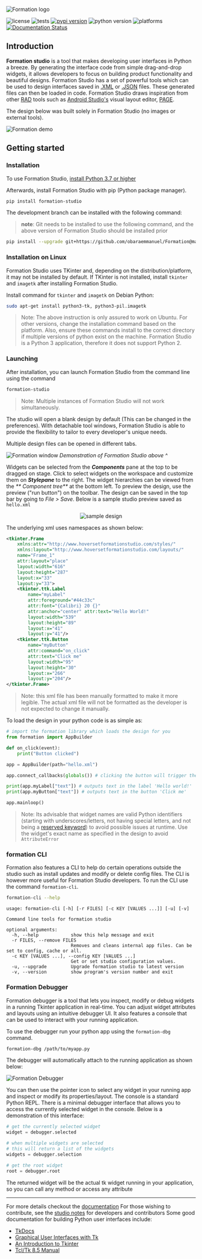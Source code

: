 ![Formation logo](https://raw.githubusercontent.com/obaraemmanuel/Formation/master/docs/_static/logo.png)

![license](https://img.shields.io/github/license/ObaraEmmanuel/Formation)
![tests](https://github.com/ObaraEmmanuel/Formation/workflows/build/badge.svg)
[![pypi version](https://img.shields.io/pypi/v/formation-studio.svg)](https://pypi.org/project/formation-studio/)
![python version](https://img.shields.io/badge/python-3.7+-blue.svg)
![platforms](https://img.shields.io/badge/Platforms-Linux%20|%20Windows%20|%20Mac%20-purple.svg)
[![Documentation Status](https://readthedocs.org/projects/formation-studio/badge/?version=latest)](https://formation-studio.readthedocs.io/en/latest/?badge=latest)
## Introduction

**Formation studio** is a tool that makes developing user interfaces in Python a breeze. By generating the interface code from simple drag-and-drop widgets, it allows developers to focus
on building product functionality and beautiful designs. Formation Studio has a set of powerful tools which can be used to design interfaces saved in
[.XML](https://en.wikipedia.org/wiki/XML) or [.JSON](https://en.wikipedia.org/wiki/JSON) files. These generated files can then be loaded in code. Formation Studio draws inspiration from other
[RAD](https://en.wikipedia.org/wiki/Rapid_application_development) tools such as
[Android Studio's](https://developer.android.com/studio) visual layout editor,
[PAGE](http://page.sourceforge.net). 

The design below was built solely in Formation Studio (no images or external tools).

![Formation demo](https://raw.githubusercontent.com/obaraemmanuel/Formation/master/docs/_static/canvas-full-demo.png)

## Getting started

### Installation

To use Formation Studio, [install Python 3.7 or higher](https://www.python.org/downloads/)

Afterwards, install Formation Studio with pip (Python package manager).

```bash
pip install formation-studio
```

The development branch can be installed with the following command:
> **note**: Git needs to be installed to use the following command, and the above version of Formation Studio should be installed prior

```bash
pip install --upgrade git+https://github.com/obaraemmanuel/Formation@master
```

### Installation on Linux

Formation Studio uses TKinter and, depending on the distribution/platform, it may not be installed by default. If TKinter is not installed, install `tkinter` and `imagetk` after installing Formation Studio.

Install command for `tkinter` and `imagetk` on Debian Python:

```bash
sudo apt-get install python3-tk, python3-pil.imagetk
```

> Note: The above instruction is only assured to work on Ubuntu. For
> other versions, change the installation command based on the platform. Also, ensure these commands install to the correct directory if multiple versions of python exist on the machine. Formation Studio is a Python 3 application, therefore it does not support Python 2.

### Launching

After installation, you can launch Formation Studio from the command line using the command

```bash
formation-studio
```

> Note: Multiple instances of Formation Studio will not work simultaneously.

The studio will open a blank design by default (This can be changed in the preferences). With detachable tool windows, Formation Studio is able to provide the flexibility to tailor to every developer's unique needs.

Multiple design files can be opened in different tabs.

![Formation window](https://raw.githubusercontent.com/obaraemmanuel/Formation/master/docs/_static/showcase.png)
*Demonstration of Formation Studio above ^*

Widgets can be selected from the _**Components**_ pane at the top to be dragged on stage. Click to select widgets
on the workspace and customize them on _**Stylepane**_ to the right. The widget hierarchies can be viewed from the _**
Component tree**_ at the bottom left. To preview the design, use the preview ("run button") on the toolbar. The design can be saved in the top bar by going to _File > Save_. Below is a sample studio preview saved
as `hello.xml`

<p align="center">
    <img alt="sample design" src="https://raw.githubusercontent.com/obaraemmanuel/Formation/master/docs/_static/hello.png"/>
</p>

The underlying xml uses namespaces as shown below:

```xml
<tkinter.Frame 
    xmlns:attr="http://www.hoversetformationstudio.com/styles/" 
    xmlns:layout="http://www.hoversetformationstudio.com/layouts/" 
    name="Frame_1" 
    attr:layout="place" 
    layout:width="616" 
    layout:height="287" 
    layout:x="33" 
    layout:y="33">
    <tkinter.ttk.Label 
        name="myLabel" 
        attr:foreground="#44c33c" 
        attr:font="{Calibri} 20 {}" 
        attr:anchor="center" attr:text="Hello World!" 
        layout:width="539" 
        layout:height="89" 
        layout:x="41" 
        layout:y="41"/>
    <tkinter.ttk.Button 
        name="myButton"
        attr:command="on_click"
        attr:text="Click me" 
        layout:width="95" 
        layout:height="30" 
        layout:x="266" 
        layout:y="204"/>
</tkinter.Frame>

```

> Note: this xml file has been manually formatted to make it more legible. The actual xml file
> will not be formatted as the developer is not expected to change it manually.

To load the design in your python code is as simple as:

```python
# import the formation library which loads the design for you
from formation import AppBuilder

def on_click(event):
    print("Button clicked")

app = AppBuilder(path="hello.xml")

app.connect_callbacks(globals()) # clicking the button will trigger the on_click function

print(app.myLabel["text"]) # outputs text in the label 'Hello world!'
print(app.myButton["text"]) # outputs text in the button 'Click me'

app.mainloop()
```

>Note: Its advisable that widget names are valid Python identifiers (starting with underscores/letters, not having special letters, and not being a [reserved keyword](https://www.programiz.com/python-programming/keyword-list)) to avoid 
>possible issues at runtime.
>Use the widget's exact name as specified in the design to avoid `AttributeError`

### formation CLI
Formation also features a CLI to help do certain operations outside the studio such
as install updates and modify or delete config files. The CLI is however more
useful for Formation Studio developers. To run the CLI use the command `formation-cli`.

```bash
formation-cli --help
```

```
usage: formation-cli [-h] [-r FILES] [-c KEY [VALUES ...]] [-u] [-v]

Command line tools for formation studio

optional arguments:
  -h, --help            show this help message and exit
  -r FILES, --remove FILES
                        Removes and cleans internal app files. Can be set to config, cache or all.
  -c KEY [VALUES ...], --config KEY [VALUES ...]
                        Get or set studio configuration values.
  -u, --upgrade         Upgrade formation studio to latest version
  -v, --version         show program's version number and exit
```

### Formation Debugger
Formation debugger is a tool that lets you inspect, modify or debug widgets in a running Tkinter application in real-time. 
You can adjust widget attributes and layouts using an intuitive debugger UI.
It also features a console that can be used to interact with your running application.

To use the debugger run your python app using the `formation-dbg` command.

```bash
formation-dbg /path/to/myapp.py
```
The debugger will automatically attach to the running application as shown below:

![Formation Debugger](https://raw.githubusercontent.com/obaraemmanuel/Formation/master/docs/_static/debugger.png)

You can then use the pointer icon to select any widget in your running app and inspect or modify its properties/layout.
The console is a standard Python REPL. There is a minimal debugger interface that allows you to access the currently
selected widget in the console. Below is a demonstration of this interface:

```python
# get the currently selected widget
widget = debugger.selected

# when multiple widgets are selected
# this will return a list of the widgets
widgets = debugger.selection

# get the root widget
root = debugger.root
```
The returned widget will be the actual tk widget running in your application, so you can call any method or access any attribute

-----------------------------
    
For more details checkout the [documentation](https://formation-studio.readthedocs.io/en/latest/)
For those wishing to contribute, see the [studio notes](https://formation-studio.readthedocs.io/en/latest/studio/architecture.html) for developers and contributors
Some good documentation for building Python user interfaces
include:

- [TkDocs](http://www.tkdocs.com)
- [Graphical User Interfaces with Tk](http://docs.python.org/3.5/library/tk.html)
- [An Introduction to Tkinter](https://web.archive.org/web/20170518202115/http://effbot.org/tkinterbook/tkinter-index.htm)
- [Tcl/Tk 8.5 Manual](http://www.tcl.tk/man/tcl8.5/) 
